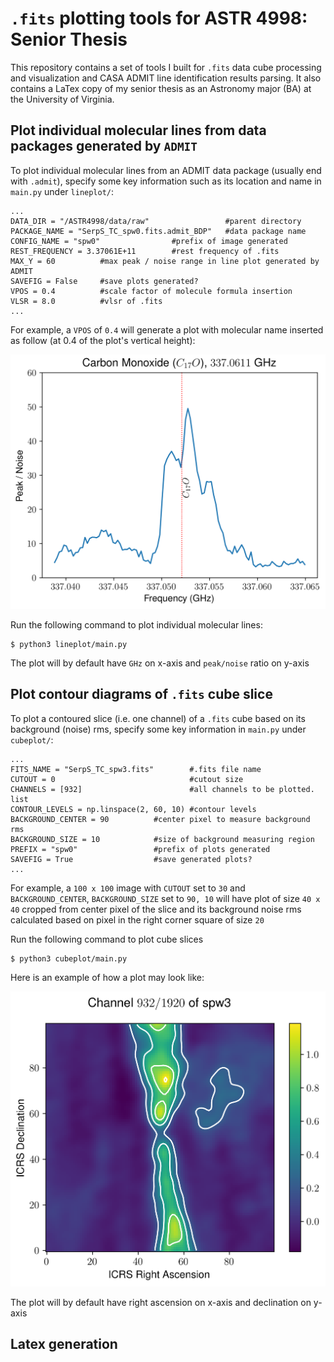 # `.fits` plotting tools for ASTR 4998: Senior Thesis
This repository contains a set of tools I built for `.fits` data cube processing and visualization and CASA ADMIT line identification results parsing. It also contains a LaTex copy of my senior thesis as an Astronomy major (BA) at the University of Virginia. 

## Plot individual molecular lines from data packages generated by `ADMIT`
To plot individual molecular lines from an ADMIT data package (usually end with `.admit`), specify some key information such as its location and name in `main.py` under `lineplot/`:
```
...
DATA_DIR = "/ASTR4998/data/raw"                 #parent directory        
PACKAGE_NAME = "SerpS_TC_spw0.fits.admit_BDP"   #data package name
CONFIG_NAME = "spw0"                #prefix of image generated
REST_FREQUENCY = 3.37061E+11        #rest frequency of .fits
MAX_Y = 60          #max peak / noise range in line plot generated by ADMIT
SAVEFIG = False     #save plots generated?
VPOS = 0.4          #scale factor of molecule formula insertion
VLSR = 8.0          #vlsr of .fits
...
```
For example, a `VPOS` of `0.4` will generate a plot with molecular name inserted as follow (at 0.4 of the plot's vertical height):

![line](/imgs/spw0_C17O.png)

Run the following command to plot individual molecular lines:
```
$ python3 lineplot/main.py
```

The plot will by default have `GHz` on x-axis and `peak/noise` ratio on y-axis




## Plot contour diagrams of `.fits` cube slice
To plot a contoured slice (i.e. one channel) of a `.fits` cube based on its background (noise) rms, specify some key information in `main.py` under `cubeplot/`:

```
...
FITS_NAME = "SerpS_TC_spw3.fits"        #.fits file name
CUTOUT = 0                              #cutout size
CHANNELS = [932]                        #all channels to be plotted. list
CONTOUR_LEVELS = np.linspace(2, 60, 10) #contour levels 
BACKGROUND_CENTER = 90          #center pixel to measure background rms
BACKGROUND_SIZE = 10            #size of background measuring region
PREFIX = "spw0"                 #prefix of plots generated
SAVEFIG = True                  #save generated plots?
...
```
For example, a `100 x 100` image with `CUTOUT` set to `30` and `BACKGROUND_CENTER`, `BACKGROUND_SIZE` set to `90, 10` will have plot of size `40 x 40` cropped from center pixel of the slice and its background noise rms calculated based on pixel in the right corner square of size `20` 

Run the following command to plot cube slices
```
$ python3 cubeplot/main.py
```
Here is an example of how a plot may look like:

![slice](/imgs/spw3_932.png)

The plot will by default have right ascension on x-axis and declination on y-axis

## Latex generation